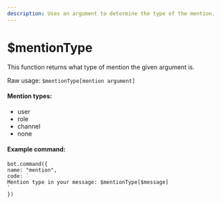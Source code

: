 ```yaml
---
description: Uses an argument to determine the type of the mention.
---
```


# $mentionType

This function returns what type of mention the given argument is.

Raw usage: `$mentionType[mention argument]`

#### Mention types:

* user
* role
* channel
* none

#### Example command:

```
bot.command({
name: "mention",
code: `
Mention type in your message: $mentionType[$message]
`
})
```
